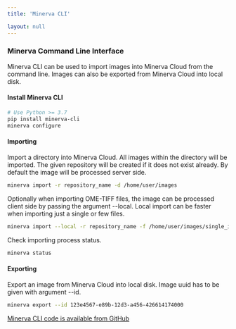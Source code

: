 ```yaml
---
title: 'Minerva CLI'

layout: null
---
```


### Minerva Command Line Interface

Minerva CLI can be used to import images into Minerva Cloud from the command line.
Images can also be exported from Minerva Cloud into local disk.

#### Install Minerva CLI
```bash
# Use Python >= 3.7
pip install minerva-cli
minerva configure
```

#### Importing

Import a directory into Minerva Cloud. All images within the directory will be imported.
The given repository will be created if it does not exist already.
By default the image will be processed server side.
```bash
minerva import -r repository_name -d /home/user/images
```

Optionally when importing OME-TIFF files, the image can be processed client side by passing the argument --local.
Local import can be faster when importing just a single or few files.
```bash
minerva import --local -r repository_name -f /home/user/images/single_image.ome.tif
```

Check importing process status.
```bash
minerva status
```

#### Exporting

Export an image from Minerva Cloud into local disk. Image uuid has to be given with argument --id.
```bash
minerva export --id 123e4567-e89b-12d3-a456-426614174000
```

[Minerva CLI code is available from GitHub](https://github.com/labsyspharm/minerva-cli)
